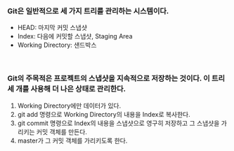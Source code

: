 ### Git은 일반적으로 세 가지 트리를 관리하는 시스템이다.
* HEAD: 마지막 커밋 스냅샷
* Index: 다음에 커밋할 스냅샷, Staging Area
* Working Directory: 샌드박스

<br>

### Git의 주목적은 프로젝트의 스냅샷을 지속적으로 저장하는 것이다. 이 트리 세 개를 사용해 더 나은 상태로 관리한다.
1. Working Directory에만 데이터가 있다.
2. git add 명령으로 Working Directory의 내용을 Index로 복사한다.
3. git commit 명령으로 Index의 내용을 스냅샷으로 영구히 저장하고 그 스냅샷을 가리키는 커밋 객체를 만든다.
4. master가 그 커밋 객체를 가리키도록 한다.

